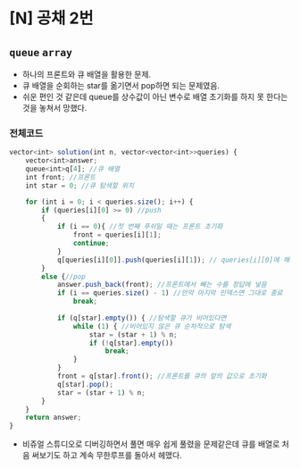 # [N] 공채 2번 
`queue` `array`
---
- 하나의 프론트와 큐 배열을 활용한 문제.
- 큐 배열을 순회하는 star를 옮기면서 pop하면 되는 문제였음.
- 쉬운 편인 것 같은데 queue를 상수값이 아닌 변수로 배열 초기화를 하지 못 한다는 것을 놓쳐서 망했다.

### 전체코드
```jsx
vector<int> solution(int n, vector<vector<int>>queries) {
	vector<int>answer;
	queue<int>q[4]; //큐 배열
	int front; //프론트
	int star = 0; //큐 탐색할 위치

	for (int i = 0; i < queries.size(); i++) {
		if (queries[i][0] >= 0) //push
		{
			if (i == 0){ //첫 번째 푸쉬일 때는 프론트 초기화
				front = queries[i][1];
				continue;
			}
			q[queries[i][0]].push(queries[i][1]); // queries[i][0]에 해당하는 큐에 값 넣음
		}
		else {//pop
			answer.push_back(front); //프론트에서 빼는 수를 정답에 넣음
			if (i == queries.size() - 1) //만약 마지막 인덱스면 그대로 종료
				break;
			
			if (q[star].empty()) { //탐색할 큐가 비어있다면
				while (1) { //비어있지 않은 큐 순차적으로 탐색
					star = (star + 1) % n; 
					if (!q[star].empty())
						break;
				}
			}
			front = q[star].front(); //프론트를 큐의 앞의 값으로 초기화
			q[star].pop();
			star = (star + 1) % n;
		}
	}
	return answer;
}
```
- 비쥬얼 스튜디오로 디버깅하면서 풀면 매우 쉽게 풀렸을 문제같은데 큐를 배열로 처음 써보기도 하고 계속 무한루프를 돌아서 헤맸다.
